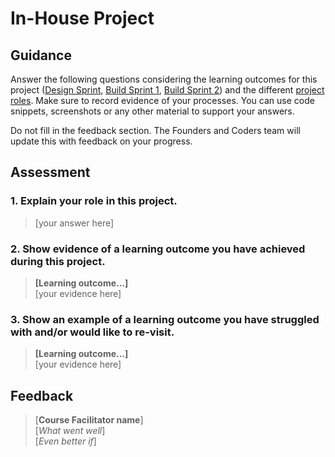 # In-House Project
## Guidance
Answer the following questions considering the learning outcomes for this project ([Design Sprint](https://learn.foundersandcoders.com/course/syllabus/developer/projects/in-house-design/learning-outcomes/), [Build Sprint 1](https://learn.foundersandcoders.com/course/syllabus/developer/projects/in-house-build-1/schedule/), [Build Sprint 2](https://learn.foundersandcoders.com/course/syllabus/developer/projects/in-house-build-2/schedule/)) and the different [project roles](https://learn.foundersandcoders.com/course/handbook/project-team/). Make sure to record evidence of your processes. You can use code snippets, screenshots or any other material to support your answers.

Do not fill in the feedback section. The Founders and Coders team will update this with feedback on your progress.

## Assessment
### 1. Explain your role in this project. 
> [your answer here]

### 2. Show evidence of a learning outcome you have achieved during this project.
> **[Learning outcome...]**  
> [your evidence here]

### 3. Show an example of a learning outcome you have struggled with and/or would like to re-visit.
> **[Learning outcome...]**  
> [your evidence here]

## Feedback
> [**Course Facilitator name**]  
> [*What went well*]  
> [*Even better if*]
